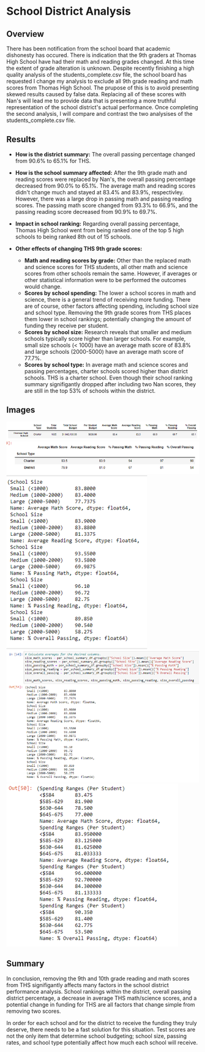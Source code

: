 # School District Analysis

## Overview
There has been notification from the school board that academic dishonesty has occured. There is indication that the 9th graders at Thomas High School have had their math and reading grades changed. At this time the extent of grade alteration is unknown. Despite recently finishing a high quality analysis of the students_complete.csv file, the school board has requested I change my analysis to exclude all 9th grade reading and math scores from Thomas High School. The prupose of this is to avoid presenting skewed results caused by false data. Replacing all of these scores with Nan's will lead me to provide data that is presenting a more truthful representation of the school district's actual performance. Once completing the second analysis, I will compare and contrast the two analysises of the students_complete.csv file.

## Results
  * **How is the district summary:** The overall passing percentage changed from 90.6% to 65.1% for THS. 
  * **How is the school summary affected:** After the 9th grade math and reading scores were replaced by Nan's, the overall passing percentage decreased from 90.0% to 65.1%. 
  The average math and reading scores didn't change much and stayed at 83.4% and 83.9%, respectivley. However, there was a large drop in passing math and passing reading scores.     The passing math score changed from 93.3% to 66.9%, and the passing reading score decreased from 90.9% to 69.7%.
  * **Impact in school ranking:** Regarding overall passing percentage, Thomas High School went from being ranked one of the top 5 high schools to being ranked 8th out of 15 schools.

* **Other effects of changing THS 9th grade scores:**
  * **Math and reading scores by grade:** Other than the replaced math and science scores for THS students, all other math and science scores from other schools remain the same. However, if averages or other statistical information were to be performed the outcomes would change. 
   * **Scores by school spending:** The lower a school scores in math and science, there is a general trend of receiving more funding. There are of course, other factors affecting spending, including school size and school type. Removing the 9th grade scores from THS places them lower in school rankings; potentially changing the amount of funding they receive per student.
  * **Scores by school size:** Research reveals that smaller and medium schools typically score higher than larger schools. For example, small size schools (< 1000) have an average math score of 83.8% and large schools (2000-5000) have an average math score of 77.7%. 
  * **Scores by school type:** In average math and science scores and passing percentages, charter schools scored higher than district schools. THS is a charter school. Even though their school ranking summary signifigantly dropped after including two Nan scores, they are still in the top 53% of schools within the district.

## Images

![A](https://github.com/wolfi584/School_District_Analysis/blob/main/Resources/THS%20school%20stats.PNG?raw=true)
![B](https://github.com/wolfi584/School_District_Analysis/blob/main/Resources/district%20vs.%20charter%20schools.PNG?raw=true)
![C](https://github.com/wolfi584/School_District_Analysis/blob/main/Resources/school%20size%20and%20scores.PNG?raw=true)
![D](https://github.com/wolfi584/School_District_Analysis/blob/main/Resources/scores%20by%20school%20size.PNG?raw=true)
![E](https://github.com/wolfi584/School_District_Analysis/blob/main/Resources/spending%20ranges%20per%20student.PNG?raw=true)

## Summary
In conclusion, removing the 9th and 10th grade reading and math scores from THS signifigantly affects many factors in the school district performance analysis. School rankings within the district, overall passing district percentage, a decrease in average THS math/science scores, and a potential change in funding for THS are all factors that change simple from removing two scores.

In order for each school and for the district to receive the funding they truly deserve, there needs to be a fast solution for this situation. Test scores are not the only item that determine school budgeting; school size, passing rates, and school type potentially affect how much each school will receive. 
